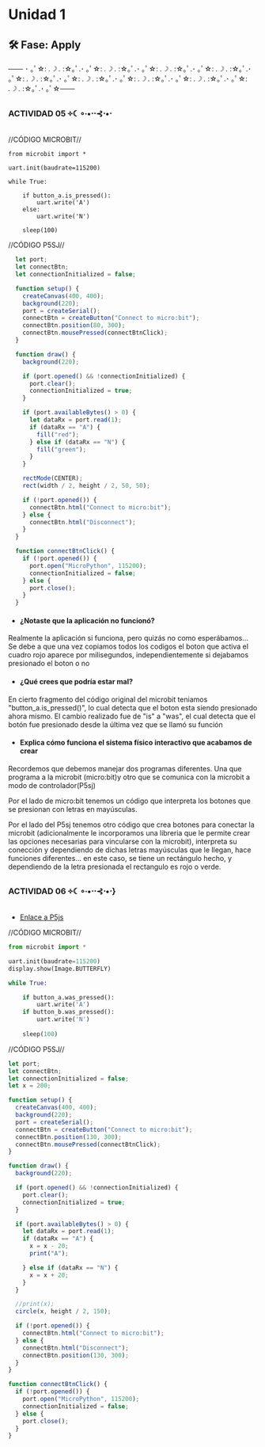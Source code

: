 # Unidad 1

## 🛠 Fase: Apply


─── ･ ｡ﾟ☆: *.☽ .* :☆｡ﾟ.･ ｡ﾟ☆: *.☽ .* :☆｡ﾟ.･ ｡ﾟ☆: *.☽ .* :☆｡ﾟ.･ ｡ﾟ☆: *.☽ .* :☆｡ﾟ.･ ｡ﾟ☆: *.☽ .* :☆｡ﾟ.･ ｡ﾟ☆: *.☽ .* :☆｡ﾟ.･ ｡ﾟ☆: *.☽ .* :☆｡ﾟ.･ ｡ﾟ☆: *.☽ .* :☆｡ﾟ.･ ｡ﾟ☆: *.☽ .* :☆｡ﾟ.･ ｡ﾟ☆───

### **ACTIVIDAD 05 ༓☾∘∙•⋅⋅⊰⋅•⋅**
//CÓDIGO MICROBIT//
```
from microbit import *

uart.init(baudrate=115200)

while True:

    if button_a.is_pressed():
        uart.write('A')
    else:
        uart.write('N')

    sleep(100)
```
//CÓDIGO P5SJ//
``` js
  let port;
  let connectBtn;
  let connectionInitialized = false;

  function setup() {
    createCanvas(400, 400);
    background(220);
    port = createSerial();
    connectBtn = createButton("Connect to micro:bit");
    connectBtn.position(80, 300);
    connectBtn.mousePressed(connectBtnClick);
  }

  function draw() {
    background(220);

    if (port.opened() && !connectionInitialized) {
      port.clear();
      connectionInitialized = true;
    }

    if (port.availableBytes() > 0) {
      let dataRx = port.read(1);
      if (dataRx == "A") {
        fill("red");
      } else if (dataRx == "N") {
        fill("green");
      }
    }

    rectMode(CENTER);
    rect(width / 2, height / 2, 50, 50);

    if (!port.opened()) {
      connectBtn.html("Connect to micro:bit");
    } else {
      connectBtn.html("Disconnect");
    }
  }

  function connectBtnClick() {
    if (!port.opened()) {
      port.open("MicroPython", 115200);
      connectionInitialized = false;
    } else {
      port.close();
    }
  }
```
-    #### ¿Notaste que la aplicación no funcionó? 
Realmente la aplicación si funciona, pero quizás no como esperábamos... Se debe a que una vez copiamos todos los codigos el boton que activa el cuadro rojo aparece por milisegundos, independientemente si dejabamos presionado el boton o no

-    #### ¿Qué crees que podría estar mal?
En cierto fragmento del código original del microbit teniamos "button_a.is_pressed()", lo cual detecta que el boton esta siendo presionado ahora mismo. El cambio realizado fue de "is" a "was", el cual detecta que el botón fue presionado desde la última vez que se llamó su función

-    #### Explica cómo funciona el sistema físico interactivo que acabamos de crear
Recordemos que debemos manejar dos programas diferentes. 
Una que programa a la microbit (micro:bit)y otro que se comunica con la microbit a modo de controlador(P5sj) 

Por el lado de micro:bit tenemos un código que interpreta los botones que se presionan con letras en mayúsculas.

Por el lado del P5sj tenemos otro código que crea botones para conectar la microbit (adicionalmente le incorporamos una libreria que le permite crear las opciones necesarias para vincularse con la microbit), interpreta su conección y dependiendo de dichas letras mayúsculas que le llegan, hace funciones diferentes... en este caso, se tiene un rectángulo hecho, y dependiendo de la letra presionada el rectangulo es rojo o verde.

### **ACTIVIDAD 06 ༓☾∘∙•⋅⋅⊰⋅•⋅**}
-    [Enlace a P5js](https://editor.p5js.org/Adrestiality/sketches/fDEQm0OMm)

//CÓDIGO MICROBIT//
``` py
from microbit import *

uart.init(baudrate=115200)
display.show(Image.BUTTERFLY)

while True:

    if button_a.was_pressed():
        uart.write('A') 
    if button_b.was_pressed():
        uart.write('N')
 
    sleep(100)
```
//CÓDIGO P5SJ//
``` js
let port;
let connectBtn;
let connectionInitialized = false;
let x = 200;

function setup() {
  createCanvas(400, 400);
  background(220);
  port = createSerial();
  connectBtn = createButton("Connect to micro:bit");
  connectBtn.position(130, 300);
  connectBtn.mousePressed(connectBtnClick);
}

function draw() {
  background(220);

  if (port.opened() && !connectionInitialized) {
    port.clear();
    connectionInitialized = true;
  }

  if (port.availableBytes() > 0) {
    let dataRx = port.read(1);
    if (dataRx == "A") {
      x = x - 20;
      print("A");

    } else if (dataRx == "N") {
      x = x + 20;
    }
  }

  //print(x);
  circle(x, height / 2, 150);

  if (!port.opened()) {
    connectBtn.html("Connect to micro:bit");
  } else {
    connectBtn.html("Disconnect");
    connectBtn.position(130, 300);
  }
}

function connectBtnClick() {
  if (!port.opened()) {
    port.open("MicroPython", 115200);
    connectionInitialized = false;
  } else {
    port.close();
  }
}
```
